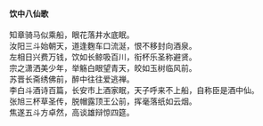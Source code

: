 #### 饮中八仙歌

知章骑马似乘船，眼花落井水底眠。  
汝阳三斗始朝天，道逢麴车口流涎，恨不移封向酒泉。  
左相日兴费万钱，饮如长鲸吸百川，衔杯乐圣称避贤。  
宗之潇洒美少年，举觞白眼望青天，皎如玉树临风前。  
苏晋长斋绣佛前，醉中往往爱逃禅。  
李白斗酒诗百篇，长安市上酒家眠，天子呼来不上船，自称臣是酒中仙。  
张旭三杯草圣传，脱帽露顶王公前，挥毫落纸如云烟。  
焦遂五斗方卓然，高谈雄辩惊四筵。
